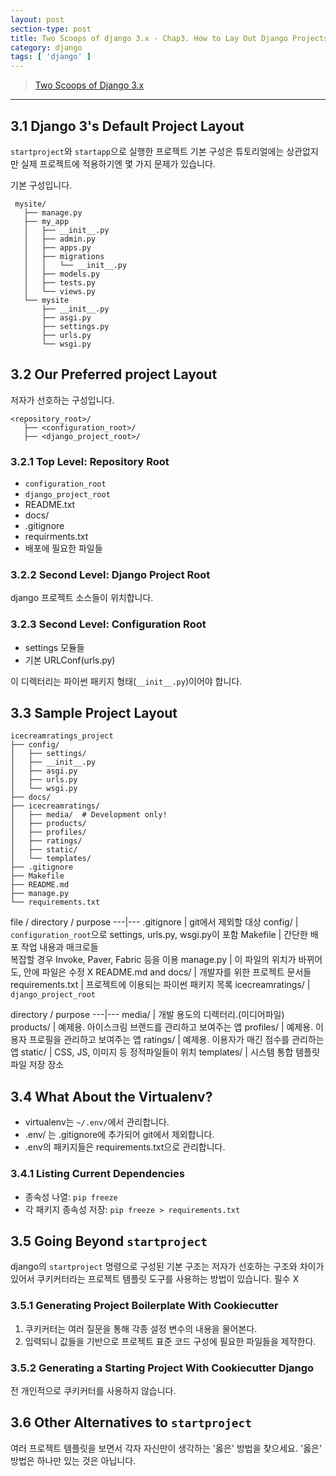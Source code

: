 ```yaml
---
layout: post
section-type: post
title: Two Scoops of django 3.x - Chap3. How to Lay Out Django Projects
category: django
tags: [ 'django' ]
---
```


> [Two Scoops of Django 3.x](https://www.feldroy.com/books/two-scoops-of-django-3-x)

---

## 3.1 Django 3's Default Project Layout

`startproject`와 `startapp`으로 실행한 프로젝트 기본 구성은 튜토리얼에는 상관없지만 실제 프로젝트에 적용하기엔 몇 가지 문제가 있습니다.

기본 구성입니다.

```
 mysite/
   ├── manage.py
   ├── my_app
   │   ├── __init__.py
   │   ├── admin.py
   │   ├── apps.py
   │   ├── migrations
   │   │   └── __init__.py
   │   ├── models.py
   │   ├── tests.py
   │   └── views.py
   └── mysite
       ├── __init__.py
       ├── asgi.py
       ├── settings.py
       ├── urls.py
       └── wsgi.py
```

## 3.2 Our Preferred project Layout

저자가 선호하는 구성입니다.

```
<repository_root>/
   ├── <configuration_root>/
   ├── <django_project_root>/
```

### 3.2.1 Top Level: Repository Root

- `configuration_root`
- `django_project_root`
- README.txt
- docs/
- .gitignore
- requirments.txt
- 배포에 필요한 파일들

### 3.2.2 Second Level: Django Project Root

django 프로젝트 소스들이 위치합니다.

### 3.2.3 Second Level: Configuration Root

- settings 모듈들
- 기본 URLConf(urls.py)

이 디렉터리는 파이썬 패키지 형태(`__init__.py`)이어야 합니다.

## 3.3 Sample Project Layout

```
icecreamratings_project
├── config/
│   ├── settings/
│   ├── __init__.py
│   ├── asgi.py
│   ├── urls.py
│   └── wsgi.py
├── docs/
├── icecreamratings/
│   ├── media/  # Development only!
│   ├── products/
│   ├── profiles/
│   ├── ratings/
│   ├── static/
│   └── templates/
├── .gitignore
├── Makefile
├── README.md
├── manage.py
└── requirements.txt
```

file / directory / purpose
---|---
.gitignore | git에서 제외할 대상
config/ | `configuration_root`으로 settings, urls.py, wsgi.py이 포함
Makefile | 간단한 배포 작업 내용과 매크로들 <br/> 복잡할 경우 Invoke, Paver, Fabric 등을 이용
manage.py | 이 파일의 위치가 바뀌어도, 안에 파일은 수정 X
README.md and docs/ | 개발자를 위한 프로젝트 문서들
requirements.txt | 프로젝트에 이용되는 파이썬 패키지 목록
icecreamratings/ | `django_project_root`

directory / purpose
---|---
media/ | 개발 용도의 디렉터리.(미디어파일)
products/ | 예제용. 아이스크림 브랜드를 관리하고 보여주는 앱
profiles/ | 예제용. 이용자 프로필을 관리하고 보여주는 앱
ratings/ | 예제용. 이용자가 매긴 점수를 관리하는 앱
static/ | CSS, JS, 이미지 등 정적파일들이 위치
templates/ | 시스템 통합 템플릿 파일 저장 장소

## 3.4 What About the Virtualenv?

- virtualenv는 `~/.env/`에서 관리합니다.
- .env/ 는 .gitignore에 추가되어 git에서 제외합니다.
- .env의 패키지들은 requirements.txt으로 관리합니다.

### 3.4.1 Listing Current Dependencies

- 종속성 나열: `pip freeze`
- 각 패키지 종속성 저장: `pip freeze > requirements.txt`

## 3.5 Going Beyond `startproject`

django의 `startproject` 명령으로 구성된 기본 구조는 저자가 선호하는 구조와 차이가 있어서 쿠키커터라는 프로젝트 템플릿 도구를 사용하는 방법이 있습니다. 필수 X 

### 3.5.1 Generating Project Boilerplate With Cookiecutter

1. 쿠키커터는 여러 질문을 통해 각종 설정 변수의 내용을 물어본다.
2. 입력되니 값들을 기반으로 프로젝트 표준 코드 구성에 필요한 파일들을 제작한다.

### 3.5.2 Generating a Starting Project With Cookiecutter Django

전 개인적으로 쿠키커터를 사용하지 않습니다.

## 3.6 Other Alternatives to `startproject`

여러 프로젝트 템플릿을 보면서 각자 자신만이 생각하는 '옳은' 방법을 찾으세요. '옳은' 방법은 하나만 있는 것은 아닙니다.

